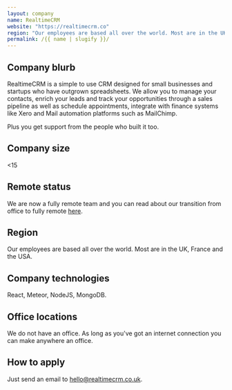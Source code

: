 ```yaml
---
layout: company
name: RealtimeCRM
website: "https://realtimecrm.co"
region: "Our employees are based all over the world. Most are in the UK, France and the USA."
permalink: /{{ name | slugify }}/
---
```


## Company blurb

RealtimeCRM is a simple to use CRM designed for small businesses and startups who have outgrown spreadsheets. We allow you to manage your contacts, enrich your leads and track your opportunities through a sales pipeline as well as schedule appointments, integrate with finance systems like Xero and Mail automation platforms such as MailChimp.

Plus you get support from the people who built it too.

## Company size

<15

## Remote status

We are now a fully remote team and you can read about our transition from office to fully remote [here](https://realtimecrm.co.uk/posts/how-we-became-a-remote-team/).

## Region

Our employees are based all over the world. Most are in the UK, France and the USA.

## Company technologies

React, Meteor, NodeJS, MongoDB.

## Office locations

We do not have an office. As long as you've got an internet connection you can make anywhere an office.

## How to apply

Just send an email to hello@realtimecrm.co.uk.